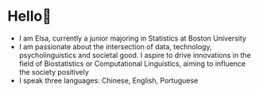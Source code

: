 # Hello👋
- I am Elsa, currently a junior majoring in Statistics at Boston University
- I am passionate about the intersection of data, technology, psycholinguistics and societal good. I aspire to drive innovations in the field of Biostatistics or Computational Linguistics, aiming to influence the society positively
- I speak three languages: Chinese, English, Portuguese
